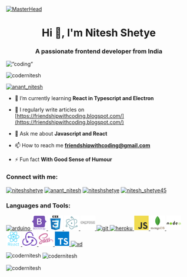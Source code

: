 [![MasterHead](https://miro.medium.com/max/1400/0*0O5n9x6pzlJ5qLkC.gif)](https://rishavchanda.io)
<h1 align="center">Hi 👋, I'm Nitesh Shetye</h1>
<h3 align="center">A passionate frontend developer from India</h3>
<img width=”400” src=”https://i.pinimg.com/originals/bd/4e/d3/bd4ed327189c2a56695beb91cd534570.gif” alt=”coding” />

<p align="left"> <img src="https://komarev.com/ghpvc/?username=codernitesh&label=Profile%20views&color=0e75b6&style=flat" alt="codernitesh" /> </p>

<p align="left"> <a href="https://twitter.com/anant_nitesh" target="blank"><img src="https://img.shields.io/twitter/follow/anant_nitesh?logo=twitter&style=for-the-badge" alt="anant_nitesh" /></a> </p>

- 🌱 I’m currently learning **React in Typescript and Electron**

- 📝 I regularly write articles on [https://friendshipwithcoding.blogspot.com/](https://friendshipwithcoding.blogspot.com/)

- 💬 Ask me about **Javascript and React**

- 📫 How to reach me **friendshipwithcoding@gmail.com**

- ⚡ Fun fact **With Good Sense of Humour**

<h3 align="left">Connect with me:</h3>
<p align="left">
<a href="https://codepen.io/niteshshetye" target="blank"><img align="center" src="https://raw.githubusercontent.com/rahuldkjain/github-profile-readme-generator/master/src/images/icons/Social/codepen.svg" alt="niteshshetye" height="30" width="40" /></a>
<a href="https://twitter.com/anant_nitesh" target="blank"><img align="center" src="https://raw.githubusercontent.com/rahuldkjain/github-profile-readme-generator/master/src/images/icons/Social/twitter.svg" alt="anant_nitesh" height="30" width="40" /></a>
<a href="https://linkedin.com/in/niteshshetye" target="blank"><img align="center" src="https://raw.githubusercontent.com/rahuldkjain/github-profile-readme-generator/master/src/images/icons/Social/linked-in-alt.svg" alt="niteshshetye" height="30" width="40" /></a>
<a href="https://instagram.com/nitesh_shetye45" target="blank"><img align="center" src="https://raw.githubusercontent.com/rahuldkjain/github-profile-readme-generator/master/src/images/icons/Social/instagram.svg" alt="nitesh_shetye45" height="30" width="40" /></a>
</p>

<h3 align="left">Languages and Tools:</h3>
<p align="left"> <a href="https://www.arduino.cc/" target="_blank" rel="noreferrer"> <img src="https://cdn.worldvectorlogo.com/logos/arduino-1.svg" alt="arduino" width="40" height="40"/> </a> <a href="https://getbootstrap.com" target="_blank" rel="noreferrer"> <img src="https://raw.githubusercontent.com/devicons/devicon/master/icons/bootstrap/bootstrap-plain-wordmark.svg" alt="bootstrap" width="40" height="40"/> </a> <a href="https://www.w3schools.com/css/" target="_blank" rel="noreferrer"> <img src="https://raw.githubusercontent.com/devicons/devicon/master/icons/css3/css3-original-wordmark.svg" alt="css3" width="40" height="40"/> </a> <a href="https://www.electronjs.org" target="_blank" rel="noreferrer"> <img src="https://raw.githubusercontent.com/devicons/devicon/master/icons/electron/electron-original.svg" alt="electron" width="40" height="40"/> </a> <a href="https://expressjs.com" target="_blank" rel="noreferrer"> <img src="https://raw.githubusercontent.com/devicons/devicon/master/icons/express/express-original-wordmark.svg" alt="express" width="40" height="40"/> </a> <a href="https://git-scm.com/" target="_blank" rel="noreferrer"> <img src="https://www.vectorlogo.zone/logos/git-scm/git-scm-icon.svg" alt="git" width="40" height="40"/> </a> <a href="https://heroku.com" target="_blank" rel="noreferrer"> <img src="https://www.vectorlogo.zone/logos/heroku/heroku-icon.svg" alt="heroku" width="40" height="40"/> </a> <a href="https://developer.mozilla.org/en-US/docs/Web/JavaScript" target="_blank" rel="noreferrer"> <img src="https://raw.githubusercontent.com/devicons/devicon/master/icons/javascript/javascript-original.svg" alt="javascript" width="40" height="40"/> </a> <a href="https://www.mongodb.com/" target="_blank" rel="noreferrer"> <img src="https://raw.githubusercontent.com/devicons/devicon/master/icons/mongodb/mongodb-original-wordmark.svg" alt="mongodb" width="40" height="40"/> </a> <a href="https://nodejs.org" target="_blank" rel="noreferrer"> <img src="https://raw.githubusercontent.com/devicons/devicon/master/icons/nodejs/nodejs-original-wordmark.svg" alt="nodejs" width="40" height="40"/> </a> <a href="https://reactjs.org/" target="_blank" rel="noreferrer"> <img src="https://raw.githubusercontent.com/devicons/devicon/master/icons/react/react-original-wordmark.svg" alt="react" width="40" height="40"/> </a> <a href="https://redux.js.org" target="_blank" rel="noreferrer"> <img src="https://raw.githubusercontent.com/devicons/devicon/master/icons/redux/redux-original.svg" alt="redux" width="40" height="40"/> </a> <a href="https://sass-lang.com" target="_blank" rel="noreferrer"> <img src="https://raw.githubusercontent.com/devicons/devicon/master/icons/sass/sass-original.svg" alt="sass" width="40" height="40"/> </a> <a href="https://www.typescriptlang.org/" target="_blank" rel="noreferrer"> <img src="https://raw.githubusercontent.com/devicons/devicon/master/icons/typescript/typescript-original.svg" alt="typescript" width="40" height="40"/> </a> <a href="https://www.adobe.com/products/xd.html" target="_blank" rel="noreferrer"> <img src="https://cdn.worldvectorlogo.com/logos/adobe-xd.svg" alt="xd" width="40" height="40"/> </a> </p>

<p><img align="left" src="https://github-readme-stats.vercel.app/api/top-langs?username=codernitesh&show_icons=true&locale=en&layout=compact" alt="codernitesh" /></p>

<p>&nbsp;<img align="center" src="https://github-readme-stats.vercel.app/api?username=codernitesh&show_icons=true&locale=en" alt="codernitesh" /></p>

<p><img align="center" src="https://github-readme-streak-stats.herokuapp.com/?user=codernitesh&" alt="codernitesh" /></p>
